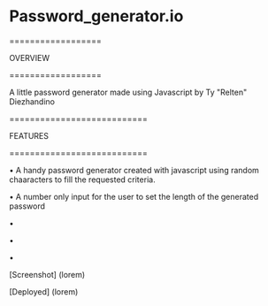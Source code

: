 # Password_generator.io

==================

OVERVIEW

==================

A little password generator made using Javascript by Ty "Relten" Diezhandino

===========================

FEATURES

===========================

• A handy password generator created with javascript using random chaaracters to fill the requested criteria.

• A number only input for the user to set the length of the generated password

• 

•

•

[Screenshot] (lorem)

[Deployed] (lorem)
